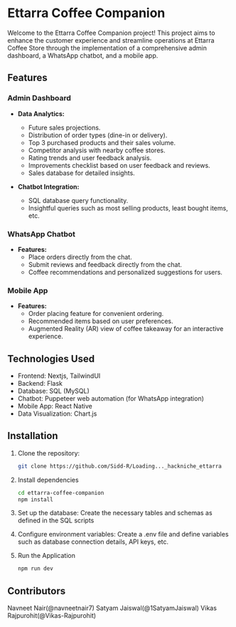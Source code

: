 # Ettarra Coffee Companion

Welcome to the Ettarra Coffee Companion project! This project aims to enhance the customer experience and streamline operations at Ettarra Coffee Store through the implementation of a comprehensive admin dashboard, a WhatsApp chatbot, and a mobile app.

## Features

### Admin Dashboard

- **Data Analytics:**
  - Future sales projections.
  - Distribution of order types (dine-in or delivery).
  - Top 3 purchased products and their sales volume.
  - Competitor analysis with nearby coffee stores.
  - Rating trends and user feedback analysis.
  - Improvements checklist based on user feedback and reviews.
  - Sales database for detailed insights.

- **Chatbot Integration:**
  - SQL database query functionality.
  - Insightful queries such as most selling products, least bought items, etc.

### WhatsApp Chatbot

- **Features:**
  - Place orders directly from the chat.
  - Submit reviews and feedback directly from the chat.
  - Coffee recommendations and personalized suggestions for users.

### Mobile App

- **Features:**
  - Order placing feature for convenient ordering.
  - Recommended items based on user preferences.
  - Augmented Reality (AR) view of coffee takeaway for an interactive experience.

## Technologies Used

- Frontend: Nextjs, TailwindUI
- Backend: Flask
- Database: SQL (MySQL)
- Chatbot: Puppeteer web automation (for WhatsApp integration)
- Mobile App: React Native
- Data Visualization: Chart.js

## Installation

1. Clone the repository:
   ```bash
   git clone https://github.com/Sidd-R/Loading..._hackniche_ettarra

2. Install dependencies
   ```bash
   cd ettarra-coffee-companion 
   npm install

3. Set up the database:
   Create the necessary tables and schemas as defined in the SQL scripts

4. Configure environment variables:
   Create a .env file and define variables such as database connection details, API keys, etc.

5. Run the Application
   ```bash
   npm run dev

## Contributors
  Navneet Nair(@navneetnair7)
  Satyam Jaiswal(@1SatyamJaiswal)
  Vikas Rajpurohit(@Vikas-Rajpurohit)
